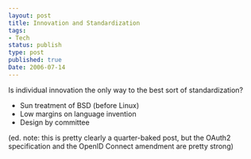```yaml
---
layout: post
title: Innovation and Standardization
tags:
- Tech
status: publish
type: post
published: true
Date: 2006-07-14
---
```

Is individual innovation the only way to the best sort of standardization?

* Sun treatment of <span class="caps">BSD</span> (before Linux)
* Low margins on language invention
* Design by committee

(ed. note: this is pretty clearly a quarter-baked post, but the OAuth2 specification and the OpenID Connect amendment are pretty strong)
